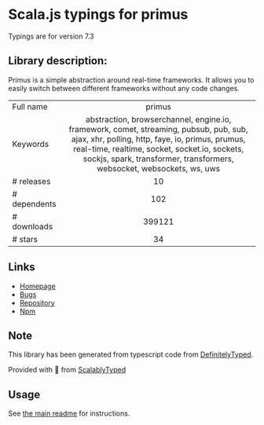 
# Scala.js typings for primus

Typings are for version 7.3

## Library description:
Primus is a simple abstraction around real-time frameworks. It allows you to easily switch between different frameworks without any code changes.

|                    |                 |
| ------------------ | :-------------: |
| Full name          | primus |
| Keywords           | abstraction, browserchannel, engine.io, framework, comet, streaming, pubsub, pub, sub, ajax, xhr, polling, http, faye, io, primus, prumus, real-time, realtime, socket, socket.io, sockets, sockjs, spark, transformer, transformers, websocket, websockets, ws, uws |
| # releases         | 10 |
| # dependents       | 102 |
| # downloads        | 399121 |
| # stars            | 34 |

## Links
- [Homepage](https://github.com/primus/primus#readme)
- [Bugs](https://github.com/primus/primus/issues)
- [Repository](https://github.com/primus/primus)
- [Npm](https://www.npmjs.com/package/primus)
    


## Note
This library has been generated from typescript code from [DefinitelyTyped](https://definitelytyped.org).

Provided with :purple_heart: from [ScalablyTyped](https://github.com/oyvindberg/ScalablyTyped)

## Usage
See [the main readme](../../readme.md) for instructions.


